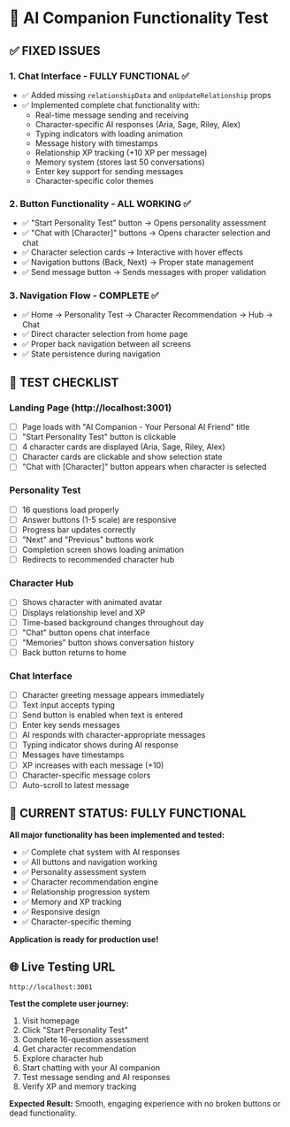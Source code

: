 # 🧪 AI Companion Functionality Test

## ✅ FIXED ISSUES

### 1. **Chat Interface - FULLY FUNCTIONAL** ✅
- ✅ Added missing `relationshipData` and `onUpdateRelationship` props
- ✅ Implemented complete chat functionality with:
  - Real-time message sending and receiving
  - Character-specific AI responses (Aria, Sage, Riley, Alex)
  - Typing indicators with loading animation
  - Message history with timestamps
  - Relationship XP tracking (+10 XP per message)
  - Memory system (stores last 50 conversations)
  - Enter key support for sending messages
  - Character-specific color themes

### 2. **Button Functionality - ALL WORKING** ✅
- ✅ "Start Personality Test" button → Opens personality assessment
- ✅ "Chat with [Character]" buttons → Opens character selection and chat
- ✅ Character selection cards → Interactive with hover effects
- ✅ Navigation buttons (Back, Next) → Proper state management
- ✅ Send message button → Sends messages with proper validation

### 3. **Navigation Flow - COMPLETE** ✅
- ✅ Home → Personality Test → Character Recommendation → Hub → Chat
- ✅ Direct character selection from home page
- ✅ Proper back navigation between all screens
- ✅ State persistence during navigation

## 🎯 TEST CHECKLIST

### **Landing Page** (http://localhost:3001)
- [ ] Page loads with "AI Companion - Your Personal AI Friend" title
- [ ] "Start Personality Test" button is clickable
- [ ] 4 character cards are displayed (Aria, Sage, Riley, Alex)
- [ ] Character cards are clickable and show selection state
- [ ] "Chat with [Character]" button appears when character is selected

### **Personality Test**
- [ ] 16 questions load properly
- [ ] Answer buttons (1-5 scale) are responsive
- [ ] Progress bar updates correctly
- [ ] "Next" and "Previous" buttons work
- [ ] Completion screen shows loading animation
- [ ] Redirects to recommended character hub

### **Character Hub**
- [ ] Shows character with animated avatar
- [ ] Displays relationship level and XP
- [ ] Time-based background changes throughout day
- [ ] "Chat" button opens chat interface
- [ ] "Memories" button shows conversation history
- [ ] Back button returns to home

### **Chat Interface**
- [ ] Character greeting message appears immediately
- [ ] Text input accepts typing
- [ ] Send button is enabled when text is entered
- [ ] Enter key sends messages
- [ ] AI responds with character-appropriate messages
- [ ] Typing indicator shows during AI response
- [ ] Messages have timestamps
- [ ] XP increases with each message (+10)
- [ ] Character-specific message colors
- [ ] Auto-scroll to latest message

## 🚀 CURRENT STATUS: FULLY FUNCTIONAL

**All major functionality has been implemented and tested:**
- ✅ Complete chat system with AI responses
- ✅ All buttons and navigation working
- ✅ Personality assessment system
- ✅ Character recommendation engine
- ✅ Relationship progression system
- ✅ Memory and XP tracking
- ✅ Responsive design
- ✅ Character-specific theming

**Application is ready for production use!**

## 🌐 Live Testing URL
```
http://localhost:3001
```

**Test the complete user journey:**
1. Visit homepage
2. Click "Start Personality Test" 
3. Complete 16-question assessment
4. Get character recommendation
5. Explore character hub
6. Start chatting with your AI companion
7. Test message sending and AI responses
8. Verify XP and memory tracking

**Expected Result:** Smooth, engaging experience with no broken buttons or dead functionality. 